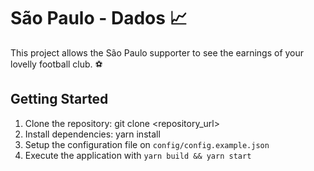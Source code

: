 # São Paulo - Dados 📈

This project allows the São Paulo supporter to see the earnings of your lovelly football club. ⚽

## Getting Started

1. Clone the repository: git clone <repository_url>
2. Install dependencies: yarn install
3. Setup the configuration file on ``config/config.example.json``
4. Execute the application with ``yarn build && yarn start``
